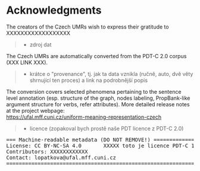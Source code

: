 # Acknowledgments

The creators of the Czech UMRs wish to express their gratitude to XXXXXXXXXXXXXXXXXX <!-- to the following individuals who have been instrumental in its development: -->

> - zdroj dat

The Czech UMRs are automatically converted from the PDT-C 2.0 corpus (XXX LINK XXX).

> - krátce o "provenance", tj. jak ta data vznikla (ručně, auto, dvě věty shrnující ten proces) a link na podrobnější popis
> 
The conversion covers selected phenomena pertaining to the sentence level annotation (esp. structure of the graph, nodes labeling, PropBank-like argument structure for verbs, refer attributes). More detailed release notes at the project webpage:  
https://ufal.mff.cuni.cz/uniform-meaning-representation-czech



> - licence (zopakoval bych prostě naše PDT licence z PDT-C 2.0)

<pre>
=== Machine-readable metadata (DO NOT REMOVE!) ================================
License: CC BY-NC-SA 4.0       XXXXX toto je licence PDT-C 1.0 XXXXX
Contributors: XXXXXXXXXXXX
Contact: lopatkova@ufal.mff.cuni.cz
===============================================================================
</pre>